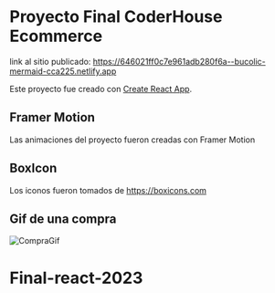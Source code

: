 # Proyecto Final CoderHouse Ecommerce

link al sitio publicado: https://646021ff0c7e961adb280f6a--bucolic-mermaid-cca225.netlify.app

Este proyecto fue creado con [Create React App](https://github.com/facebook/create-react-app).

## Framer Motion

Las animaciones del proyecto fueron creadas con Framer Motion

## BoxIcon

Los iconos fueron tomados de https://boxicons.com

## Gif de una compra

![CompraGif](https://user-images.githubusercontent.com/71514390/173478207-82212a7d-d59d-40f1-b677-09ffff00ba4b.gif)



# Final-react-2023
